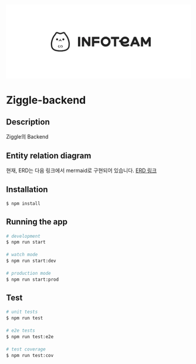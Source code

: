 <!-- markdownlint-disable MD041 -->
![banner](./assets/infoteam.webp)

# Ziggle-backend

## Description

Ziggle의 Backend

## Entity relation diagram

현재, ERD는 다음 링크에서 mermaid로 구현되어 있습니다. [ERD 링크](./docs/erd.md)

## Installation

```bash
$ npm install
```

## Running the app

```bash
# development
$ npm run start

# watch mode
$ npm run start:dev

# production mode
$ npm run start:prod
```

## Test

```bash
# unit tests
$ npm run test

# e2e tests
$ npm run test:e2e

# test coverage
$ npm run test:cov
```
